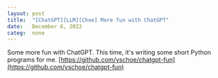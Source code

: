 ```yaml
---
layout: post
title:  "[ChatGPT][LLM][Choe] More fun with ChatGPT"
date:   December 6, 2022
categ:  none
---
```




Some more fun with ChatGPT. This time, it's writing some short Python programs for me. [https://github.com/yschoe/chatgpt-fun](https://github.com/yschoe/chatgpt-fun)



 

